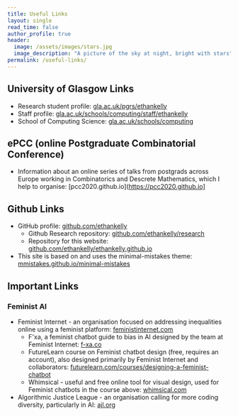 ```yaml
---
title: Useful Links
layout: single
read_time: false
author_profile: true
header:
  image: /assets/images/stars.jpg
  image_description: "A picture of the sky at night, bright with stars"
permalink: /useful-links/
---
```


## University of Glasgow Links
* Research student profile: [gla.ac.uk/pgrs/ethankelly](https://gla.ac.uk/pgrs/ethankelly/)
* Staff profile: [gla.ac.uk/schools/computing/staff/ethankelly](https://www.gla.ac.uk/schools/computing/staff/ethankelly/)
* School of Computing Science: [gla.ac.uk/schools/computing](https://www.gla.ac.uk/schools/computing/)

## ePCC (online Postgraduate Combinatorial Conference)
* Information about an online series of talks from postgrads across Europe working in Combinatorics and Descrete Mathematics, which I help to organise: [pcc2020.github.io](https://pcc2020.github.io]

## Github Links
* GitHub profile: [github.com/ethankelly](https://github.com/ethankelly/)
  * Github Research repository: [github.com/ethankelly/research](https://github.com/ethankelly/research)
  * Repository for this website: [github.com/ethankelly/ethankelly.github.io](https://github.com/ethankelly/ethankelly.github.io)
* This site is based on and uses the minimal-mistakes theme: [mmistakes.github.io/minimal-mistakes](https://mmistakes.github.io/minimal-mistakes/)

## Important Links
### Feminist AI
* Feminist Internet - an organisation focused on addressing inequalities online using a feminist platform: [feministinternet.com](https://feministinternet.com/)
  * F'xa, a feminist chatbot guide to bias in AI designed by the team at Feminist Internet: [f-xa.co](https://f-xa.co/)
  * FutureLearn course on Feminist chatbot design (free, requires an account), also designed primarily by Feminist Internet and collaborators: [futurelearn.com/courses/designing-a-feminist-chatbot](https://www.futurelearn.com/courses/designing-a-feminist-chatbot)
  * Whimsical - useful and free online tool for visual design, used for Feminist chatbots in the course above: [whimsical.com](https://whimsical.com/)
* Algorithmic Justice League - an organisation calling for more coding diversity, particularly in AI: [ajl.org](https://www.alj.org/)

